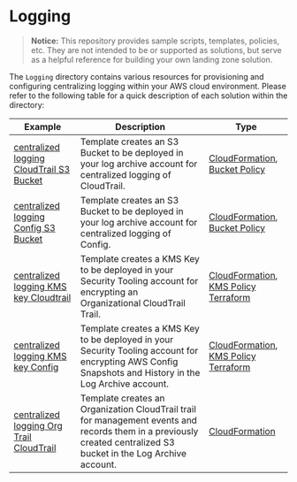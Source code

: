 # Logging

> **Notice:** This repository provides sample scripts, templates, policies, etc. They are not intended to be or supported as solutions, but serve as a helpful reference for building your own landing zone solution.

The `Logging` directory contains various resources for provisioning and configuring centralizing logging within your AWS cloud environment. Please refer to the following table for a quick description of each solution within the directory:

| Example | Description | Type |
| --------------- | ----------- | ---- |
| [centralized logging CloudTrail S3 Bucket](./centralized-logging-cloudtrail-s3-bucket/) | Template creates an S3 Bucket to be deployed in your log archive account for centralized logging of CloudTrail. | [CloudFormation](./centralized-logging-cloudtrail-s3-bucket/cfn-centralized-logging-cloudtrail-s3-bucket.yaml), [Bucket Policy](./centralized-logging-cloudtrail-s3-bucket/s3-bucket-policy-centralized-logging-cloudtrail.json) |
| [centralized logging Config S3 Bucket](./centralized-logging-config-s3-bucket/)  | Template creates an S3 Bucket to be deployed in your log archive account for centralized logging of Config. | [CloudFormation](./centralized-logging-config-s3-bucket/cfn-centralized-logging-config-s3-bucket.yaml), [Bucket Policy](./centralized-logging-config-s3-bucket/s3-bucket-policy-centralized-logging-config.json) |
| [centralized logging KMS key Cloudtrail](./centralized-logging-kms-key-cloudtrail/) | Template creates a KMS Key to be deployed in your Security Tooling account for encrypting an Organizational CloudTrail Trail. | [CloudFormation](./centralized-logging-kms-key-cloudtrail/cfn-centralized-logging-kms-key-cloudtrail.yaml), [KMS Policy](./centralized-logging-kms-key-cloudtrail/kms-key-policy-for-org-cloudtrail.json) <br /> [Terraform](./centralized-logging-kms-key-config/tf-centralized-logging-kms-key-cloudtrail/) |
| [centralized logging KMS key Config](./centralized-logging-kms-key-config/) | Template creates a KMS Key to be deployed in your Security Tooling account for encrypting AWS Config Snapshots and History in the Log Archive account. | [CloudFormation](./centralized-logging-kms-key-config/cfn-centralized-logging-kms-key-config.yaml), [KMS Policy](./centralized-logging-kms-key-config/kms-key-policy-for-org-config.json) <br /> [Terraform](./centralized-logging-kms-key-config/tf-centralized-logging-kms-key-config/) |
| [centralized logging Org Trail CloudTrail](./centralized-logging-org-trail-cloudtrail/) | Template creates an Organization CloudTrail trail for management events and records them in a previously created centralized S3 bucket in the Log Archive account. | [CloudFormation](./centralized-logging-org-trail-cloudtrail/cfn-centralized-logging-org-trail-aws-cloudtrail.yaml) |
